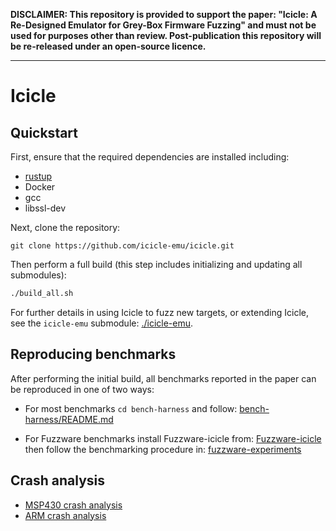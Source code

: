 **DISCLAIMER: This repository is provided to support the paper: "Icicle: A Re-Designed Emulator for Grey-Box Firmware Fuzzing" and must not be used for purposes other than review. Post-publication this repository will be re-released under an open-source licence.**

---

# Icicle

## Quickstart

First, ensure that the required dependencies are installed including:

* [rustup](https://rustup.rs/)
* Docker
* gcc
* libssl-dev

Next, clone the repository:

```
git clone https://github.com/icicle-emu/icicle.git
```

Then perform a full build (this step includes initializing and updating all submodules):

```bash
./build_all.sh
```

For further details in using Icicle to fuzz new targets, or extending Icicle, see the `icicle-emu` submodule: [./icicle-emu](https://github.com/icicle-emu/icicle-emu).


## Reproducing benchmarks

After performing the initial build, all benchmarks reported in the paper can be reproduced in one of two ways:

* For most benchmarks `cd bench-harness` and follow: [bench-harness/README.md](https://github.com/icicle-emu/bench-harness/blob/main/README.md)

* For Fuzzware benchmarks install Fuzzware-icicle from: [Fuzzware-icicle](https://github.com/icicle-emu/fuzzware) then follow the benchmarking procedure in: [fuzzware-experiments](https://github.com/icicle-emu/fuzzware-experiments/tree/main/02-comparison-with-state-of-the-art)


## Crash analysis

* [MSP430 crash analysis](./crash-analysis/msp430/README.md)
* [ARM crash analysis](./crash-analysis/fuzzware/README.md)
